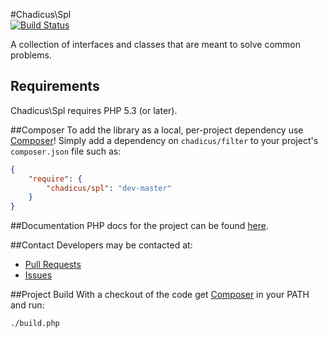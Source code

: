 #Chadicus\Spl                                                                                                         
[![Build Status](https://travis-ci.org/chadicus/spl-php.png)](https://travis-ci.org/chadicus/spl-php)                      

A collection of interfaces and classes that are meant to solve common problems.
                                                                                                                         
## Requirements

Chadicus\Spl requires PHP 5.3 (or later).

##Composer
To add the library as a local, per-project dependency use [Composer](http://getcomposer.org)! Simply add a dependency on
`chadicus/filter` to your project's `composer.json` file such as:

```json
{
    "require": {
        "chadicus/spl": "dev-master"
    }
}
```
##Documentation
PHP docs for the project can be found [here](http://chadicus.github.io/spl-php).

##Contact
Developers may be contacted at:

 * [Pull Requests](https://github.com/chadicus/spl-php/pulls)
 * [Issues](https://github.com/chadicus/spl-php/issues)

##Project Build
With a checkout of the code get [Composer](http://getcomposer.org) in your PATH and run:

```sh
./build.php
```
